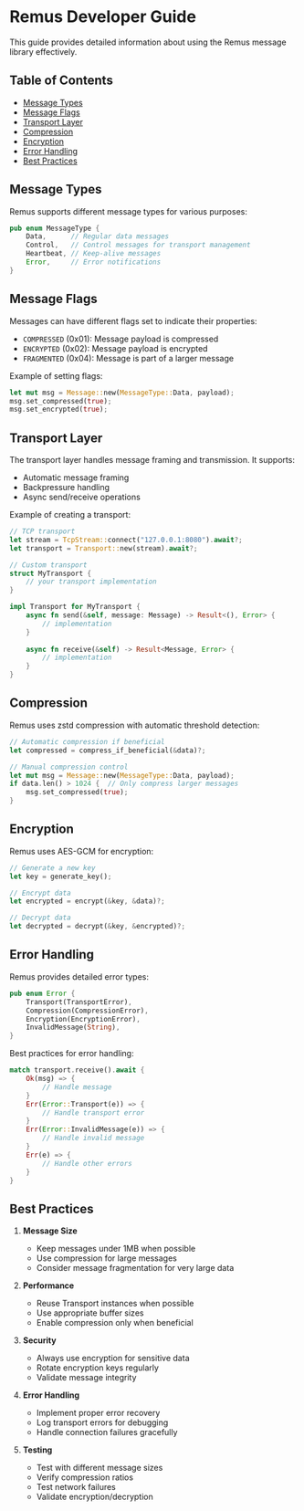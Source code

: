 # Remus Developer Guide

This guide provides detailed information about using the Remus message library effectively.

## Table of Contents
- [Message Types](#message-types)
- [Message Flags](#message-flags)
- [Transport Layer](#transport-layer)
- [Compression](#compression)
- [Encryption](#encryption)
- [Error Handling](#error-handling)
- [Best Practices](#best-practices)

## Message Types

Remus supports different message types for various purposes:

```rust
pub enum MessageType {
    Data,      // Regular data messages
    Control,   // Control messages for transport management
    Heartbeat, // Keep-alive messages
    Error,     // Error notifications
}
```

## Message Flags

Messages can have different flags set to indicate their properties:

- `COMPRESSED` (0x01): Message payload is compressed
- `ENCRYPTED` (0x02): Message payload is encrypted
- `FRAGMENTED` (0x04): Message is part of a larger message

Example of setting flags:
```rust
let mut msg = Message::new(MessageType::Data, payload);
msg.set_compressed(true);
msg.set_encrypted(true);
```

## Transport Layer

The transport layer handles message framing and transmission. It supports:

- Automatic message framing
- Backpressure handling
- Async send/receive operations

Example of creating a transport:
```rust
// TCP transport
let stream = TcpStream::connect("127.0.0.1:8080").await?;
let transport = Transport::new(stream).await?;

// Custom transport
struct MyTransport {
    // your transport implementation
}

impl Transport for MyTransport {
    async fn send(&self, message: Message) -> Result<(), Error> {
        // implementation
    }
    
    async fn receive(&self) -> Result<Message, Error> {
        // implementation
    }
}
```

## Compression

Remus uses zstd compression with automatic threshold detection:

```rust
// Automatic compression if beneficial
let compressed = compress_if_beneficial(&data)?;

// Manual compression control
let mut msg = Message::new(MessageType::Data, payload);
if data.len() > 1024 {  // Only compress larger messages
    msg.set_compressed(true);
}
```

## Encryption

Remus uses AES-GCM for encryption:

```rust
// Generate a new key
let key = generate_key();

// Encrypt data
let encrypted = encrypt(&key, &data)?;

// Decrypt data
let decrypted = decrypt(&key, &encrypted)?;
```

## Error Handling

Remus provides detailed error types:

```rust
pub enum Error {
    Transport(TransportError),
    Compression(CompressionError),
    Encryption(EncryptionError),
    InvalidMessage(String),
}
```

Best practices for error handling:
```rust
match transport.receive().await {
    Ok(msg) => {
        // Handle message
    }
    Err(Error::Transport(e)) => {
        // Handle transport error
    }
    Err(Error::InvalidMessage(e)) => {
        // Handle invalid message
    }
    Err(e) => {
        // Handle other errors
    }
}
```

## Best Practices

1. **Message Size**
   - Keep messages under 1MB when possible
   - Use compression for large messages
   - Consider message fragmentation for very large data

2. **Performance**
   - Reuse Transport instances when possible
   - Use appropriate buffer sizes
   - Enable compression only when beneficial

3. **Security**
   - Always use encryption for sensitive data
   - Rotate encryption keys regularly
   - Validate message integrity

4. **Error Handling**
   - Implement proper error recovery
   - Log transport errors for debugging
   - Handle connection failures gracefully

5. **Testing**
   - Test with different message sizes
   - Verify compression ratios
   - Test network failures
   - Validate encryption/decryption
